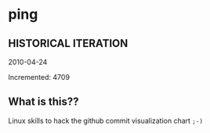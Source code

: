 # ping

## HISTORICAL ITERATION
2010-04-24

Incremented: 4709

## What is this?? 
Linux skills to hack the github commit visualization chart `;-)`

